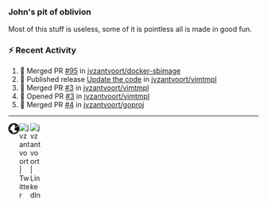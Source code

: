 ### John's pit of oblivion

Most of this stuff is useless, some of it is pointless all is made in good fun.

### :zap: Recent Activity

<!--START_SECTION:activity-->
1. 🎉 Merged PR [#95](https://github.com/jvzantvoort/docker-sbimage/pull/95) in [jvzantvoort/docker-sbimage](https://github.com/jvzantvoort/docker-sbimage)
2. 🚀 Published release [Update the code](https://github.com/jvzantvoort/vimtmpl/releases/tag/vimtmpl-1.0.0) in [jvzantvoort/vimtmpl](https://github.com/jvzantvoort/vimtmpl)
3. 🎉 Merged PR [#3](https://github.com/jvzantvoort/vimtmpl/pull/3) in [jvzantvoort/vimtmpl](https://github.com/jvzantvoort/vimtmpl)
4. 💪 Opened PR [#3](https://github.com/jvzantvoort/vimtmpl/pull/3) in [jvzantvoort/vimtmpl](https://github.com/jvzantvoort/vimtmpl)
5. 🎉 Merged PR [#4](https://github.com/jvzantvoort/goproj/pull/4) in [jvzantvoort/goproj](https://github.com/jvzantvoort/goproj)
<!--END_SECTION:activity-->

---

[<img align="left" alt="jvzantvoort.org" width="22px" src="https://raw.githubusercontent.com/iconic/open-iconic/master/svg/globe.svg" />][website]
[<img align="left" alt="jvzantvoort | Twitter" width="22px" src="https://cdn.jsdelivr.net/npm/simple-icons@v3/icons/twitter.svg" />][twitter]
[<img align="left" alt="jvzantvoort | LinkedIn" width="22px" src="https://cdn.jsdelivr.net/npm/simple-icons@v3/icons/linkedin.svg" />][linkedin]


[website]: https://vanzantvoort.org/
[twitter]: https://twitter.com/jvanzantvoort
[linkedin]: https://www.linkedin.com/in/johnvanzantvoort/
